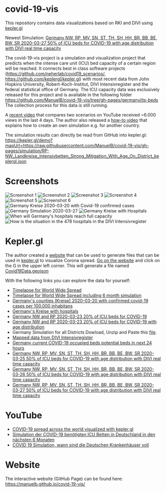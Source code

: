 # covid-19-vis
This repository contains data visualizations based on RKI and DIVI using [kepler.gl](https://github.com/keplergl/kepler.gl)

Newest Simulation:
[Germany NW, RP, MV, SN, ST, TH, SH, HH, BR, BB, BE, BW, SR 2020-03-27 50% of ICU beds for COVID-19 with age distribution with DIVI real time capacity](https://kepler.gl/demo?mapUrl=https://raw.githubusercontent.com/ManuelB/covid-19-vis/gh-pages/simulation/2020-03-28_Landkreise_Intensivbetten_Strong_Mitigation-1-month-keplergl-cache.json)

The covid-19-vis project is a simulation and visualization project that
predicts when the intense care unit (ICU) bed capacity of a certain region will be
reached. It connects best in class software projects
(https://github.com/neherlab/covid19_scenarios/,
https://github.com/keplergl/kepler.gl) with most recent data from John
Hopkins University, Robert-Koch-Institut, DIVI Intensivregister and the
federal statistical office of Germany.
The ICU capacity data was exclusively released for this project and is
available in the following folder
https://github.com/ManuelB/covid-19-vis/tree/gh-pages/germany/its-beds
The collection process for this data is still running.

A [recent video](https://www.youtube.com/watch?v=ZjNbRwBumkg) that compares two scenarios on YouTube received ~6.000
views in the last 4 days.
The author also released a [how-to video](https://www.youtube.com/watch?v=lwUDvNfVeEo) that explains how to create an
own simulation e.g. for another country.


The simulation results can directly be read from GitHub into kepler.gl:
https://kepler.gl/demo?mapUrl=https://raw.githubusercontent.com/ManuelB/covid-19-vis/gh-pages/simulation/RP-NW_Landkreise_Intensivbetten_Strong_Mitigation_With_Age_On_District_keplergl.json

# Screenshots
![Screenshot 1](/screenshots/1.png?raw=true "Screenshot 1")
![Screenshot 2](/screenshots/2.png?raw=true "Screenshot 2")
![Screenshot 3](/screenshots/3.png?raw=true "Screenshot 3")
![Screenshot 4](/screenshots/4.png?raw=true "Screenshot 4")
![Screenshot 5](/screenshots/5.png?raw=true "Screenshot 5")
![Screenshot 6](/screenshots/6.png?raw=true "Screenshot 6")
![Germany Kreise 2020-03-20 with Covid-19 confirmed cases](/germany/rki-dashboard/2020-03-20-RKI-Cases-Landkreise.png?raw=true "Germany Kreise with Covid-19 confirmed cases")
![Germany Simulation 2020-03-27](/germany/rki-dashboard/Germany_Simulation_2020-03-27.png?raw=true "Germany Simulation 2020-03-27")
![Germany Kreise with Hospitals](/germany/kreise_with_hospitals_keplergl.png?raw=true "Germany Kreise with Hospitals")
![When will Germany's hospitals reach full capacity](/simulation/When-are-germanies-hospitals-full.png?raw=true "Germany Hospitals full")
![How is the situation in the 478 hospitals in the DIVI Intensivregister](/germany/divi-intensivregister-scrapper/2020-03-22.png?raw=true "Mapped hospitals from DIVI register")

# Kepler.gl

The author created a [website](https://manuelb.github.io/covid-19-vis/) that can be used to generate files that can be used in [kepler.gl](https://github.com/keplergl/kepler.gl) to visualize Corona spread. [Go on the website](https://manuelb.github.io/covid-19-vis/) and click on the G in the upper left corner. This will generate a file named [Covid19Data.geojson](kepler-gl-geojson/Covid19Data.geojson)

With the following links you can explore the data for yourself:
 * [Timelapse for World Wide Spread](https://kepler.gl/demo?mapUrl=https://raw.githubusercontent.com/ManuelB/covid-19-vis/gh-pages/kepler-gl-geojson/keplergl.json)
 * [Timelapse for World Wide Spread including 6 month simulation](https://kepler.gl/demo?mapUrl=https://raw.githubusercontent.com/ManuelB/covid-19-vis/gh-pages/simulation/keplergl.json)
 * [Germany's counties (Kreise) 2020-03-20 with confirmed covid-19 cases per 100.000 inhabitans](https://kepler.gl/demo?mapUrl=https://raw.githubusercontent.com/ManuelB/covid-19-vis/gh-pages/germany/rki-dashboard/keplergl.json)
 * [Germany's Kreise with hospitals](https://kepler.gl/demo?mapUrl=https://raw.githubusercontent.com/ManuelB/covid-19-vis/gh-pages/germany/kreise_with_hospitals_keplergl.json)
 * [Germany NW and RP 2020-03-23 20% of ICU beds for COVID-19](https://kepler.gl/demo?mapUrl=https://raw.githubusercontent.com/ManuelB/covid-19-vis/gh-pages/simulation/RP-NW_Landkreise_Intensivbetten_Strong_Mitigation_keplergl.json)
 * [Germany NW and RP 2020-03-23 20% of ICU beds for COVID-19 with age distribution](https://kepler.gl/demo?mapUrl=https://raw.githubusercontent.com/ManuelB/covid-19-vis/gh-pages/simulation/RP-NW_Landkreise_Intensivbetten_Strong_Mitigation_With_Age_On_District_keplergl.json)
 * Germany Simulation for all Districts Dowload, Unzip and Paste this [file](https://raw.githubusercontent.com/ManuelB/covid-19-vis/gh-pages/germany/rki-dashboard/keplergl-simulation.zip).
 * [Mapped data from DIVI Intensivregister](https://kepler.gl/demo?mapUrl=https://raw.githubusercontent.com/ManuelB/covid-19-vis/gh-pages/germany/divi-intensivregister-scrapper/keplergl.json)
 * [Germany current COVID-19 occupied beds potential beds in next 24 hours ](https://kepler.gl/demo?mapUrl=https://raw.githubusercontent.com/ManuelB/covid-19-vis/gh-pages/germany/divi-kartenansicht/hospitals-by-federal-state-keplergl.json)
 * [Germany NW, RP, MV, SN, ST, TH, SH, HH, BR, BB, BE, BW, SR 2020-03-25 50% of ICU beds for COVID-19 with age distribution with DIVI real time capacity](https://kepler.gl/demo?mapUrl=https://raw.githubusercontent.com/ManuelB/covid-19-vis/gh-pages/simulation/2020-03-26_Landkreise_Intensivbetten_Strong_Mitigation-3-month-keplergl.json)
 * [Germany NW, RP, MV, SN, ST, TH, SH, HH, BR, BB, BE, BW, SR 2020-03-26 50% of ICU beds for COVID-19 with age distribution with DIVI real time capacity](https://kepler.gl/demo?mapUrl=https://raw.githubusercontent.com/ManuelB/covid-19-vis/gh-pages/simulation/2020-03-27_Landkreise_Intensivbetten_Strong_Mitigation-3-month-keplergl.json)
 * [Germany NW, RP, MV, SN, ST, TH, SH, HH, BR, BB, BE, BW, SR 2020-03-27 50% of ICU beds for COVID-19 with age distribution with DIVI real time capacity](https://kepler.gl/demo?mapUrl=https://raw.githubusercontent.com/ManuelB/covid-19-vis/gh-pages/simulation/2020-03-28_Landkreise_Intensivbetten_Strong_Mitigation-1-month-keplergl-cache.json)

# YouTube

 *  [COVID-19 spread across the world visualized with kepler.gl](https://www.youtube.com/watch?v=_Tn9rrjBQGQ)
 *  [Simulation der COVID-19 benötigten ICU Betten in Deutschland in den nächsten 6 Monaten](https://www.youtube.com/watch?v=FwhXsUaQmyM)
 * [COVID 19 Simulation, wann sind die Deutschen Krankenhäuser voll](https://www.youtube.com/watch?v=ZjNbRwBumkg)


# Website

The interactive website (GitHub Page) can be found here:
https://manuelb.github.io/covid-19-vis/ 

